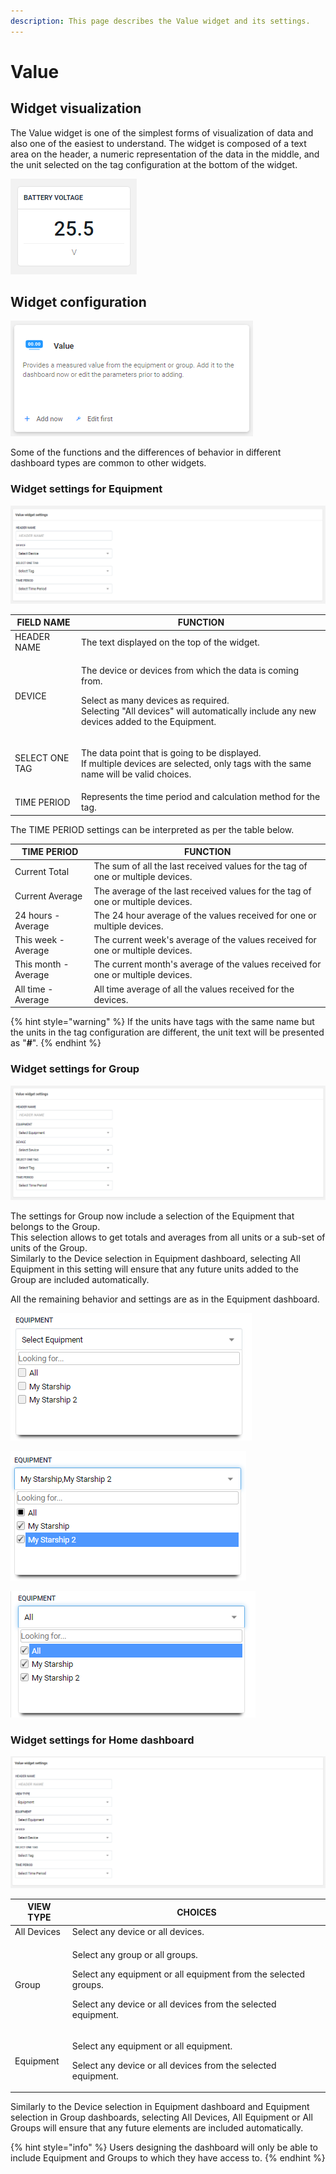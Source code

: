 ```yaml
---
description: This page describes the Value widget and its settings.
---
```


# Value

## Widget visualization

The Value widget is one of the simplest forms of visualization of data and also one of the easiest to understand. The widget is composed of a text area on the header, a numeric representation of the data in the middle, and the unit selected on the tag configuration at the bottom of the widget.

![Value widget](<../../.gitbook/assets/image (76).png>)

## Widget configuration

![Adding a Value widget to the dashboard](<../../.gitbook/assets/image (9).png>)

Some of the functions and the differences of behavior in different dashboard types are common to other widgets.&#x20;

### Widget settings for Equipment

![Available settings for the Value widget on Equipment dashboards](<../../.gitbook/assets/image (34).png>)

| FIELD NAME     | FUNCTION                                                                                                                                                                                                 |
| -------------- | -------------------------------------------------------------------------------------------------------------------------------------------------------------------------------------------------------- |
| HEADER NAME    | The text displayed on the top of the widget.                                                                                                                                                             |
| DEVICE         | <p>The device or devices from which the data is coming from.</p><p>Select as many devices as required.<br>Selecting "All devices" will automatically include any new devices added to the Equipment.</p> |
| SELECT ONE TAG | <p>The data point that is going to be displayed.<br> If multiple devices are selected, only tags with the same name will be valid choices.</p>                                                           |
| TIME PERIOD    | Represents the time period and calculation method for the tag.                                                                                                                                           |



The TIME PERIOD settings can be interpreted as per the table below.

| TIME PERIOD          | FUNCTION                                                                        |
| -------------------- | ------------------------------------------------------------------------------- |
| Current Total        | The sum of all the last received values for the tag of one or multiple devices. |
| Current Average      | The average of the last received values for the tag of one or multiple devices. |
| 24 hours - Average   | The 24 hour average of the values received for one or multiple devices.         |
| This week - Average  | The current week's average of the values received for one or multiple devices.  |
| This month - Average | The current month's average of the values received for one or multiple devices. |
| All time - Average   | All time average of all the values received for the devices.                    |

{% hint style="warning" %}
If the units have tags with the same name but the units in the tag configuration are different, the unit text will be presented as "**#**".
{% endhint %}

### Widget settings for Group

![The Value widget settings for Group are very similar to those in Equipment dashboards](<../../.gitbook/assets/image (70).png>)

The settings for Group now include a selection of the Equipment that belongs to the Group.\
This selection allows to get totals and averages from all units or a sub-set of units of the Group.\
Similarly to the Device selection in Equipment dashboard, selecting All Equipment in this setting will ensure that any future units added to the Group are included automatically.

All the remaining behavior and settings are as in the Equipment dashboard.

![Equipment selection for a Value widget on a Group dashboard ](<../../.gitbook/assets/image (31).png>)

![Future equipment will not be taken into account in the widget calculations](<../../.gitbook/assets/image (90).png>)

![Any equipment added at later stage will be taken into account in the widget calculations](<../../.gitbook/assets/image (63).png>)

### Widget settings for Home dashboard

![The Home dashboard offers the ultimate flexibility.](<../../.gitbook/assets/image (13).png>)

| VIEW TYPE   | CHOICES                                                                                                                                                                          |
| ----------- | -------------------------------------------------------------------------------------------------------------------------------------------------------------------------------- |
| All Devices | Select any device or all devices.                                                                                                                                                |
| Group       | <p>Select any group or all groups.</p><p>Select any equipment or all equipment from the selected groups.</p><p>Select any device or all devices from the selected equipment.</p> |
| Equipment   | <p>Select any equipment or all equipment.</p><p>Select any device or all devices from the selected equipment.</p>                                                                |

Similarly to the Device selection in Equipment dashboard and Equipment selection in Group dashboards, selecting All Devices, All Equipment or All Groups will ensure that any future elements are included automatically.

{% hint style="info" %}
Users designing the dashboard will only be able to include Equipment and Groups to which they have access to.
{% endhint %}
